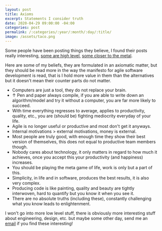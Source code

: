 ```yaml
---
layout: post
title: Axioms
excerpt: Statements I consider truth
date: 2020-04-29 09:00:00 -04:00
categories: post
permalink: /:categories/:year/:month/:day/:title/
image: /assets/taco.png
---
```

Some people have been posting things they believe, I found their posts really interesting, [some are high level](https://blog.wesleyac.com/posts/engineering-beliefs), [some closer to the metal](https://blog.wesleyac.com/posts/engineering-beliefs).

Here are some of my beliefs, they are formulated in an axiomatic matter, but they should be read more in the way the manifesto for agile software development is read, that is I hold more value in them than the alternatives but it doesn't mean their counter parts do not matter.

- Computers are just a tool, they do not replace your brain.
- ↑ Pen and paper always compile, if you are able to write down an algorithm/model and try it without a computer, you are far more likely to succeed.
- With time everything regresses to average, applies to productivity, quality, etc., you are (should be) fighting mediocrity everyday of your life.
- Agile is no longer useful or productive and most don't get it anyways.
- Internal motivations > external motivations, money is external.
- Most people are truly good, with enough time they show their best version of themselves, this does not equal to productive team members though.
- Nobody cares about technology, it only matters in regard to how much it achieves, once you accept this your productivity (and happiness) increases.
- You should be playing the meta game of life, work is only but a part of this.
- Simplicity, in life and in software, produces the best results, it is also very complex.
- Producing code is like painting, quality and beauty are tightly interwoven, hard to quantify but you know it when you see it.
- There are no absolute truths (including these), constantly challenging what you know leads to enlightenment.

I won't go into more low level stuff, there is obviously more interesting stuff about engineering, design, etc. but maybe some other day, send me an [email](mailto:ospfranco@protonmail.com) if you find these interesting!